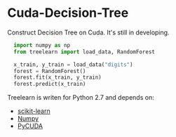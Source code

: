 Cuda-Decision-Tree
==================
Construct Decision Tree on Cuda.
It's still in developing.

```python
  import numpy as np
  from treelearn import load_data, RandomForest

  x_train, y_train = load_data("digits")
  forest = RandomForest()
  forest.fit(x_train, y_train)
  forest.predict(x_train)
```

Treelearn is writen for Python 2.7 and depends on:
* [scikit-learn](http://scikit-learn.org/stable/)
* [Numpy](http://www.scipy.org/install.html)
* [PyCUDA](http://documen.tician.de/pycuda/#)

